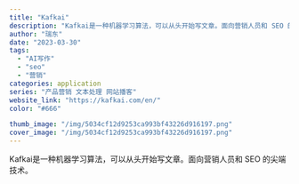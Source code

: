 ```yaml
---
title: "Kafkai"
description: "Kafkai是一种机器学习算法，可以从头开始写文章。面向营销人员和 SEO 的尖端技术。"
author: "瑞东"
date: "2023-03-30"
tags:
  - "AI写作"
  - "seo"
  - "营销"
categories: application
series: "产品营销 文本处理 网站播客"
website_link: "https://kafkai.com/en/"
color: "#666"

thumb_image: "/img/5034cf12d9253ca993bf43226d916197.png"
cover_image: "/img/5034cf12d9253ca993bf43226d916197.png"
---
```


Kafkai是一种机器学习算法，可以从头开始写文章。面向营销人员和 SEO 的尖端技术。